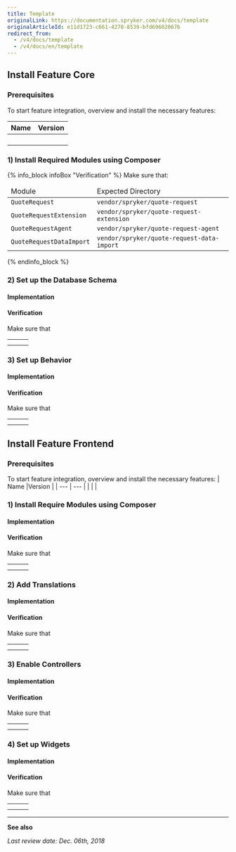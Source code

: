 ```yaml
---
title: Template
originalLink: https://documentation.spryker.com/v4/docs/template
originalArticleId: e11d1723-c661-4278-8539-bfd69602067b
redirect_from:
  - /v4/docs/template
  - /v4/docs/en/template
---
```


## Install Feature Core
### Prerequisites
To start feature integration, overview and install the necessary features:

| Name |Version  |
| --- | --- |
|  |  |
|  |  |
|  |  |
|  |  |
### 1) Install Required Modules using Composer

{% info_block infoBox "Verification" %}
Make sure that:<table><thead><tr><td>Module</td><td>Expected Directory</td></tr></thead><tbody><tr><td>`QuoteRequest`</td><td>`vendor/spryker/quote-request`</td></tr><tr><td>`QuoteRequestExtension`</td><td>`vendor/spryker/quote-request-extension`</td></tr><tr><td>`QuoteRequestAgent`</td><td>`vendor/spryker/quote-request-agent`</td></tr><tr><td>`QuoteRequestDataImport`</td><td>`vendor/spryker/quote-request-data-import`</td></tr></tbody></table>
{% endinfo_block %}


### 2) Set up the Database Schema
#### Implementation
#### Verification
Make sure that

|  |  |  |
| --- | --- | --- |
|  |  |  |
|  |  |  |

### 3) Set up Behavior
#### Implementation
#### Verification
Make sure that

|  |  |  |
| --- | --- | --- |
|  |  |  |
|  |  |  |

## Install Feature Frontend
### Prerequisites
To start feature integration, overview and install the necessary features:
| Name |Version  |
| --- | --- |
|  |  |
### 1) Install Require Modules using Composer
#### Implementation
#### Verification
Make sure that

|  |  |  |
| --- | --- | --- |
|  |  |  |
|  |  |  |

### 2) Add Translations
#### Implementation
#### Verification
Make sure that

|  |  |  |
| --- | --- | --- |
|  |  |  |
|  |  |  |

### 3) Enable Controllers
#### Implementation
#### Verification
Make sure that

|  |  |  |
| --- | --- | --- |
|  |  |  |
|  |  |  |

### 4) Set up Widgets
#### Implementation
#### Verification
Make sure that

|  |  |  |
| --- | --- | --- |
|  |  |  |
|  |  |  |


* * *
**See also**

*Last review date: Dec. 06th, 2018* <!-- by  -->
